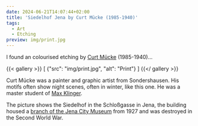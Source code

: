 ```yaml
---
date: 2024-06-21T14:07:44+02:00
title: 'Siedelhof Jena by Curt Mücke (1985-1940)'
tags:
  - Art
  - Etching
preview: img/print.jpg
---
```


I found an colourised etching by [Curt Mücke](https://de.wikipedia.org/wiki/Curt_M%C3%BCcke) (1985-1940)...
<!--more-->

{{< gallery >}}
[
  {"src": "img/print.jpg", "alt": "Print"}
]
{{</ gallery >}}

Curt Mücke was a painter and graphic artist from Sondershausen. His motifs often show night scenes, often in winter, like this one. He was a master student of [Max Klinger](https://de.wikipedia.org/wiki/Max_Klinger).

The picture shows the Siedelhof in the Schloßgasse in Jena, the building housed a [branch of the Jena City Museum](https://www.stadtmuseum-jena.de/de/stadtmuseum/hausgeschichte/710396) from 1927 and was destroyed in the Second World War.

